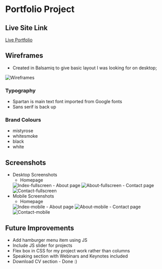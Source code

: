 # Portfolio Project

## Live Site Link

[Live Portfolio](https://bel-lloyd.github.io/)

## Wireframes

- Created in Balsamiq to give basic layout I was looking for on desktop;
<img src="images/Portfolio-Wireframes.png" alt="Wireframes"/>

### Typography

- Spartan is main text font imported from Google fonts
- Sans serif is back up 

### Brand Colours

- mistyrose
- whitesmoke
- black
- white

## Screenshots

- Desktop Screenshots
    - Homepage
    <img src="screenshots/bellloyd_SheCodes_portfolio_index_desktop.html.png" alt="Index-fullscreen"/>
    - About page
    <img src="screenshots/bellloyd_SheCodes_portfolio_about.html-desktop.png" alt="About-fullscreen"/>
    - Contact page
    <img src="screenshots/bellloyd_SheCodes_portfolio_contact-desktop.html.png" alt="Contact-fullscreen"/>
- Mobile Screenshots
    - Homepage
    <img src="screenshots/bellloyd_SheCodes_portfolio_index-mobile.html.png" alt="Index-mobile"/>
    - About page
    <img src="screenshots/bellloyd_SheCodes_portfolio_about-mobile.html.png" alt="About-mobile"/>
    - Contact page
    <img src="screenshots/bellloyd_SheCodes_portfolio_contact-mobile.html.png" alt="Contact-mobile"/>

## Future Improvements

- Add hamburger menu item using JS
- Include JS slider for projects
- Flex box in CSS for my project work rather than columns
- Speaking section with Webinars and Keynotes included
- Download CV section - Done :)